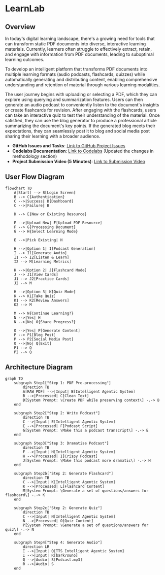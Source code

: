 # LearnLab

## Overview
In today's digital learning landscape, there's a growing need for tools that can transform static PDF documents into diverse, interactive learning materials. Currently, learners often struggle to effectively extract, retain, and engage with information from PDF documents, leading to suboptimal learning outcomes.

To develop an intelligent platform that transforms PDF documents into multiple learning formats (audio podcasts, flashcards, quizzes) while automatically generating and distributing content, enabling comprehensive understanding and retention of material through various learning modalities.

The user journey begins with uploading or selecting a PDF, which they can explore using querying and summarization features. Users can then generate an audio podcast to conveniently listen to the document's insights or create flashcards for revision. After engaging with the flashcards, users can take an interactive quiz to test their understanding of the material. Once satisfied, they can use the blog generator to produce a professional article summarizing the document's key points. If the generated blog meets their expectations, they can seamlessly post it to blog and social media post sharing their learning with a broader audience.

- **GitHub Issues and Tasks**: [Link to GitHub Project Issues](https://github.com/orgs/DAMG7245-Big-Data-Sys-SEC-02-Fall24/projects/7/views/1)
- **Codelabs Documentation**: [Link to Codelabs](https://codelabs-preview.appspot.com/?file_id=1kMzJ_qRJrDknPFatF1raPvsoJUatl_-tfJuICo7p4EM#0) (Updated the changes in methodology section)
- **Project Submission Video (5 Minutes)**: [Link to Submission Video](https://drive.google.com/drive/u/0/folders/1wgYeUY-HsDuWcqGq1hSNVRQ3gvQBMLZC)


## User Flow Diagram

```mermaid
flowchart TD
    A[Start] --> B[Login Screen]
    B --> C{Authentication}
    C -->|Success| D[Dashboard]
    C -->|Failure| B
    
    D --> E{New or Existing Resource}
    
    E -->|Upload New| F[Upload PDF Resource]
    F --> G[Processing Document]
    G --> H{Select Learning Mode}
    
    E -->|Pick Existing| H
    
    H -->|Option 1| I[Podcast Generation]
    I --> I1[Generate Audio]
    I1 --> I2[Listen & Learn]
    I2 --> M[Learning Metrics]
    
    H -->|Option 2| J[Flashcard Mode]
    J --> J1[View Cards]
    J1 --> J2[Practice Cards]
    J2 --> M
    
    H -->|Option 3| K[Quiz Mode]
    K --> K1[Take Quiz]
    K1 --> K2[Review Answers]
    K2 --> M
    
    M --> N{Continue Learning?}
    N -->|Yes| H
    N -->|No| O{Share Progress?}
    
    O -->|Yes| P[Generate Content]
    P --> P1[Blog Post]
    P --> P2[Social Media Post]
    O -->|No| Q[Exit]
    P1 --> Q
    P2 --> Q
```

## Architecture Diagram
```mermaid
graph TD
    subgraph Step1["Step 1: PDF Pre-processing"]
        direction TB
        A[RAW PDF] -->|Input| B[Intelligent Agentic System]
        B -->|Processed| C[Clean Text]
        D[System Prompt: \Create PDF while preserving context\] -.-> B
    end

    subgraph Step2["Step 2: Write Podcast"]
        direction TB
        C -->|Input| E[Intelligent Agentic System]
        E -->|Processed| F[Podcast Script]
        G[System Prompt: \Make this a podcast transcript\] -.-> E
    end

    subgraph Step3["Step 3: Dramatise Podcast"]
        direction TB
        F -->|Input| H[Intelligent Agentic System]
        H -->|Processed| I[Crispy Podcast]
        J[System Prompt: \Make this podcast more dramatic\] -.-> H
    end

    subgraph Step2b["Step 2: Generate Flashcard"]
        direction TB
        C -->|Input| K[Intelligent Agentic System]
        K -->|Processed| L[Flashcard Content]
        M[System Prompt: \Generate a set of questions/answers for flashcard\] -.-> K
    end

    subgraph Step2c["Step 2: Generate Quiz"]
        direction TB
        C -->|Input| N[Intelligent Agentic System]
        N -->|Processed| O[Quiz Content]
        P[System Prompt: \Generate a set of questions/answers for quiz\] -.-> N
    end

    subgraph Step4["Step 4: Generate Audio"]
        direction LR
        I -->|Input| Q[TTS Intelligent Agentic System]
        I -->|Input| R[bark/suno]
        Q -->|Audio| S[Podcast.mp3]
        R -->|Audio| S
    end
```
